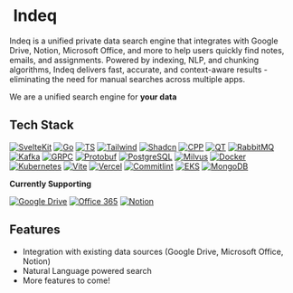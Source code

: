 <h1><picture><source media="(prefers-color-scheme: dark)" srcset="https://github.com/user-attachments/assets/229c40be-ca07-4b32-b5bc-86ab49a872ec"><img alt="" src="https://github.com/user-attachments/assets/1eba86ae-6d05-40c8-9b7f-a8bd34f1761f"></picture> Indeq</h1>

Indeq is a unified private data search engine that integrates with Google Drive, Notion, Microsoft Office, and more to help users quickly find notes, emails, and assignments. Powered by indexing, NLP, and chunking algorithms, Indeq delivers fast, accurate, and context-aware results - eliminating the need for manual searches across multiple apps.

We are a unified search engine for **your data**

<h2>Tech Stack</h2>

[![SvelteKit](https://img.shields.io/badge/-Svelte-%23eb5622?style=for-the-badge&logo=svelte&logoColor=white)](https://svelte.dev/)
[![Go](https://img.shields.io/badge/-Golang-%2300ADD8?style=for-the-badge&logo=go&logoColor=white)](https://go.dev/)
[![TS](https://img.shields.io/badge/-Typescript-%233178C6?style=for-the-badge&logo=typescript&logoColor=white)](https://www.typescriptlang.org/)
[![Tailwind](https://img.shields.io/badge/-Tailwind-%2306B6D4?style=for-the-badge&logo=tailwindcss&logoColor=white)](https://tailwindcss.com/)
[![Shadcn](https://img.shields.io/badge/-shadcn-%23000000?style=for-the-badge&logo=shadcnui&logoColor=white)](https://www.shadcn-svelte.com/)
[![CPP](https://img.shields.io/badge/-C%2B%2B-%2300599C?style=for-the-badge&logo=c%2B%2B&logoColor=white)](https://isocpp.org/)
[![QT](https://img.shields.io/badge/-QT-%2341CD52?style=for-the-badge&logo=qt&logoColor=white)](https://www.qt.io)
[![RabbitMQ](https://img.shields.io/badge/-RabbitMQ-%23FF6600?style=for-the-badge&logo=RabbitMQ&logoColor=white)](https://www.rabbitmq.com)
[![Kafka](https://img.shields.io/badge/-Apache%20Kafka-%23231F20?style=for-the-badge&logo=apachekafka&logoColor=white)](https://kafka.apache.org)
[![GRPC](https://img.shields.io/badge/-gRPC-%236db8ba?style=for-the-badge&logo=trpc&logoColor=white)](https://grpc.io)
[![Protobuf](https://img.shields.io/badge/-protobuf-%235284ee?style=for-the-badge&logo=google&logoColor=white)](https://developers.google.com/protocol-buffers)
[![PostgreSQL](https://img.shields.io/badge/-PostgreSQL-%234169E1?style=for-the-badge&logo=PostgreSQL&logoColor=white)](https://www.postgresql.org)
[![Milvus](https://img.shields.io/badge/-Milvus-%2300A1EA?style=for-the-badge&logo=milvus&logoColor=white)](https://milvus.io)
[![Docker](https://img.shields.io/badge/-Docker-%232496ED?style=for-the-badge&logo=Docker&logoColor=white)](https://www.docker.com)
[![Kubernetes](https://img.shields.io/badge/-Kubernetes-%23326CE5?style=for-the-badge&logo=Kubernetes&logoColor=white)](https://kubernetes.io)
[![Vite](https://img.shields.io/badge/-Vite-%23646CFF?style=for-the-badge&logo=Vite&logoColor=white)](https://vitejs.dev)
[![Vercel](https://img.shields.io/badge/-Vercel-%23000000?style=for-the-badge&logo=vercel&logoColor=white)](https://vercel.com)
[![Commitlint](https://img.shields.io/badge/-commitlint-%2300000?style=for-the-badge&logo=commitlint&logoColor=white)](https://commitlint.js.org)
[![EKS](https://img.shields.io/badge/-Amazon%20EKS-%23FF9900?style=for-the-badge&logo=Amazon%20EKS&logoColor=white)](https://aws.amazon.com/eks)
[![MongoDB](https://img.shields.io/badge/-MongoDB-%234DB33D?style=for-the-badge&logo=mongodb&logoColor=white)](https://www.mongodb.com)

**Currently Supporting**

[![Google Drive](https://img.shields.io/badge/-Google%20Drive-%23479c50?style=for-the-badge&logo=Google%20Drive&logoColor=white)](https://workspace.google.com/products/drive/)
[![Office 365](https://img.shields.io/badge/-Microsoft%20Office-%233072c9?style=for-the-badge&logo=onlyoffice&logoColor=white)](https://www.microsoft.com/en-us/microsoft-365)
[![Notion](https://img.shields.io/badge/-Notion-%23fafafa?style=for-the-badge&logo=notion&logoColor=black)](https://www.notion.com/)

## Features

- Integration with existing data sources (Google Drive, Microsoft Office, Notion)
- Natural Language powered search
- More features to come!
